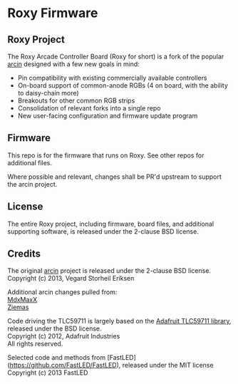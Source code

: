 # Roxy Firmware

## Roxy Project

The Roxy Arcade Controller Board (Roxy for short) is a fork of the popular [arcin](https://cgit.jvnv.net/arcin/) designed with a few new goals in mind:
* Pin compatibility with existing commercially available controllers
* On-board support of common-anode RGBs (4 on board, with the ability to daisy-chain more)
* Breakouts for other common RGB strips
* Consolidation of relevant forks into a single repo
* New user-facing configuration and firmware update program

## Firmware

This repo is for the firmware that runs on Roxy. See other repos for additional files.

Where possible and relevant, changes shall be PR'd upstream to support the arcin project.

## License

The entire Roxy project, including firmware, board files, and additional supporting software, is released under the 2-clause BSD license.

## Credits

The original [arcin](https://cgit.jvnv.net/arcin/) project is released under the 2-clause BSD license.  
Copyright (c) 2013, Vegard Storheil Eriksen

Additional arcin changes pulled from:  
[MdxMaxX](https://github.com/MdXMaxX/arcin)  
[Ziemas](https://github.com/Ziemas/arcin)

Code driving the TLC59711 is largely based on the [Adafruit TLC59711 library](https://github.com/adafruit/Adafruit_TLC59711), released under the BSD license.  
Copyright (c) 2012, Adafruit Industries  
All rights reserved.

Selected code and methods from [FastLED]
(https://github.com/FastLED/FastLED), released under the MIT license  
Copyright (c) 2013 FastLED